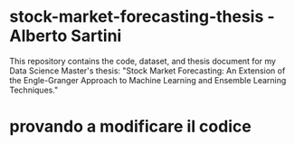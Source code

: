 # stock-market-forecasting-thesis - Alberto Sartini
This repository contains the code, dataset, and thesis document for my Data Science Master's thesis: "Stock Market Forecasting: An Extension of the Engle-Granger Approach to Machine Learning and Ensemble Learning Techniques."

# provando a modificare il codice